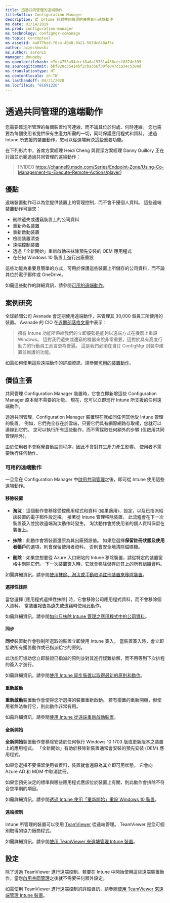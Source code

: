 ```yaml
---
title: 透過共同管理的遠端動作
titleSuffix: Configuration Manager
description: 從 Intune 針對共同管理的裝置執行遠端動作
ms.date: 01/14/2019
ms.prod: configuration-manager
ms.technology: configmgr-comanage
ms.topic: conceptual
ms.assetid: 4a877bed-f6c4-4048-9421-507dc848af5c
author: aczechowski
ms.author: aaroncz
manager: dougeby
ms.openlocfilehash: e7dc4753a94dccf8a6a15751a436cecf8374e399
ms.sourcegitcommit: bbf820c35414bf2cba356f30fe047c1a34c5384d
ms.translationtype: HT
ms.contentlocale: zh-TW
ms.lasthandoff: 04/21/2020
ms.locfileid: "81691226"
---
```

# <a name="remote-actions-with-co-management"></a>透過共同管理的遠端動作

您需要確定所管理的每個裝置均可連線，而不論其位於何處、何時連線。 您也需要為每個使用者提供保有生產力所需的一切，同時保護應用程式和資料。 透過 Intune 所支援的裝置動作，您可以從遠端解決這些重要功能。

在下列影片中，首席方案經理 Heidi Cheng 與資深方案經理 Danny Guillory 正在討論並示範透過共同管理的遠端動作：

> [!VIDEO https://channel9.msdn.com/Series/Endpoint-Zone/Using-Co-Management-to-Execute-Remote-Actions/player]



## <a name="benefits"></a>優點

遠端裝置動作可以為您提供裝置上的管理控制，而不會干擾個人資料。 這些遠端裝置動作可讓您： 
- 刪除遺失或遭竊裝置上的公司資料  
- 重新命名裝置  
- 重新啟動裝置  
- 檢閱裝置清查  
- 遠端控制裝置  
- 透過「全新開始」重新啟動來抹除預先安裝的 OEM 應用程式  
- 在任何 Windows 10 裝置上進行出廠重設  

這些功能為重要且簡單的方式，可用於保護這些裝置上所儲存的公司資料，而不論其位於電子郵件或 OneDrive。

如需這些動作的詳細資訊，請參閱[可用的遠端動作](#available-remote-actions)。 



## <a name="case-studies"></a>案例研究

全球顧問公司 Avanade 會定期使用遠端動作，來管理其 30,000 個員工所使用的裝置。 Avanade 的 CIO 在[近期部落格文章](https://www.microsoft.com/microsoft-365/blog/2018/02/07/the-future-is-on-the-other-side-of-this-bridge/)中表示：

> 擁有 Intune 功能所帶給我們的立即優勢是能夠以遠端方式在機器上重設 Windows。  這對我們遺失或遭竊的機器來說非常重要，這對於具有高度行動力的行動員工而言更為普遍。
> 這是我們必須在自訂 ConfigMgr 封裝中建置並維護的功能。 

如需如何使用這些遠端動作的詳細資訊，請參閱[可用的裝置動作](https://docs.microsoft.com/intune/device-management#available-device-actions)。


## <a name="value-proposition"></a>價值主張

共同管理 Configuration Manager 裝置時，它會立即新增這些 Configuration Manager 原本就不需要的功能。 現在，您可以立即進行 Intune 所支援的任何遠端動作。 

透過共同管理，Configuration Manager 裝置現在就如同任何其他受 Intune 管理的裝置。 例如，它們完全存在於雲端，只要它們具有網際網路存取權，您就可以連線到它們。 您可以執行所有這些動作，而不需採取任何額外的步驟 (但啟用共同管理除外)。

由於使用者不會察覺自動註冊程序，因此不會對其生產力產生影響。 使用者不需要執行任何動作。


### <a name="available-remote-actions"></a>可用的遠端動作

一旦您在 Configuration Manager 中[啟用共同管理](how-to-enable.md)之後，即可從 Intune 使用這些遠端動作。

#### <a name="remove-devices"></a>移除裝置
- **淘汰**：這個動作會移除受控應用程式和資料 (如果適用)、設定，以及已指派給該裝置的電子郵件設定檔。 接著從 Intune 管理移除裝置。 此流程會在下一次裝置簽入並接收遠端淘汰動作時發生。 淘汰動作會將使用者的個人資料保留在裝置上。  

- **抹除**：此動作會將裝置還原為其出廠預設值。 如果您選擇**保留註冊狀態及使用者帳戶**的選項，則會保留使用者資料。 否則會安全地清除磁碟機。  

- **刪除**：如果您想要從 Azure 入口網站的 Intune 移除裝置，請從特定的裝置窗格中刪除它們。 下一次裝置簽入時，它就會移除儲存於其上的所有組織資料。  

如需詳細資訊，請參閱[使用抹除、淘汰或手動取消註冊裝置來移除裝置](https://docs.microsoft.com/intune/devices-wipe)。

#### <a name="selective-wipe"></a>選擇性抹除
<!--SCCMDocs issue 973-->
當您選擇 [應用程式選擇性抹除]  時，它會移除公司應用程式資料，而不會移除個人資料。 當裝置報告為遺失或遭竊時使用此動作。 

如需詳細資訊，請參閱[如何只抹除 Intune 管理之應用程式中的公司資料](https://docs.microsoft.com/intune/apps-selective-wipe)。

#### <a name="sync"></a>同步
**同步**裝置動作會強制所選取的裝置立即使用 Intune 簽入。 當裝置簽入時，會立即接收所有擱置動作或已指派給它的原則。

此功能可協助您立即驗證已指派的原則並對其進行疑難排解，而不用等到下次排程的簽入才進行。

如需詳細資訊，請參閱[使用 Intune 同步裝置以取得最新的原則和動作](https://docs.microsoft.com/intune/device-sync)。

#### <a name="restart"></a>重新啟動
**重新啟動**裝置動作會使得您所選擇的裝置重新啟動。 若有擱置的重新開機，但使用者無法執行它，則此動作非常有用。

如需詳細資訊，請參閱[使用 Intune 從遠端重新啟動裝置](https://docs.microsoft.com/intune/device-restart)。

#### <a name="fresh-start"></a>全新開始
**全新開始**裝置動作會移除安裝於任何執行 Windows 10 1703 版或更新版本之裝置上的應用程式。 「全新開始」有助於移除新裝置通常會安裝的預先安裝 (OEM) 應用程式。

如果您選擇不要保留使用者資料，裝置就會還原為其立即可用狀態。 它會向 Azure AD 和 MDM 中取消註冊。

如果您預先決定的標準與哪些應用程式應該位於裝置上有關，則此動作會排除不符合您準則的項目。

如需詳細資訊，請參閱[透過 Intune 使用「重新開始」重設 Windows 10 裝置](https://docs.microsoft.com/intune/device-fresh-start)。 

#### <a name="remote-control"></a>遠端控制
Intune 所管理的裝置可以使用 [TeamViewer](https://www.teamviewer.com/) 從遠端管理。 TeamViewer 是您可個別取得的協力廠商程式。

如需詳細資訊，請參閱[使用 TeamViewer 來遠端管理 Intune 裝置](https://docs.microsoft.com/intune/device-profile-android-teamviewer)。 



## <a name="configure"></a>設定

除了透過 TeamViewer 進行遠端控制，若要在 Intune 中開始使用這些遠端裝置動作，當您[啟用共同管理](how-to-enable.md)之後就不需要任何額外設定。

如需使用 TeamViewer 進行遠端控制的詳細資訊，請參閱[使用 TeamViewer 來遠端管理 Intune 裝置](https://docs.microsoft.com/intune/device-profile-android-teamviewer)。 

